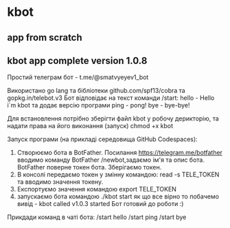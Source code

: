 # kbot
## app from scratch
## kbot app complete version 1.0.8

Простий телеграм бот - t.me/@smatvyeyev1_bot

Використано go lang та бібліотеки github.com/spf13/cobra та gopkg.in/telebot.v3
Бот відповідає на текст команди /start:
hello - Hello i`m kbot та додає версію програми
ping - pong!
bye - bye-bye!

Для встановлення потрібно зберігти файл kbot у робочу дерикторію,
та надати права на його виконання (запуск) chmod +x kbot 

Запуск програми (на прикладі середовища GitHub Codespaces):
1. Створюємо бота в BotFather.
 Посилання https://telegram.me/botfather  вводимо команду BotFather /newbot,задаємо ім'я та опис бота. 
 BotFather поверне токен бота. Зберігаємо токен.
2. В консолі передаємо токен у змінну командою:
    read -s TELE_TOKEN
та вводимо значення токену.
3. Експортуємо значення командою
    export TELE_TOKEN
4. запускаємо бота командою 
    ./kbot start
як що все вірно то побачемо вивід - kbot called v1.0.3 started
Бот готовий до роботи :)

Прикдади команд в чаті бота:
/start hello
/start ping
/start bye
